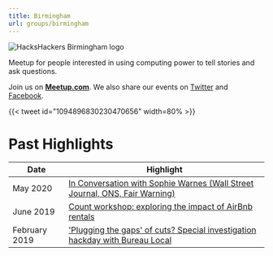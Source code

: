 ```yaml
---
title: Birmingham
url: groups/birmingham
---
```


![HacksHackers Birmingham logo](https://pbs.twimg.com/media/CQfA-OdWoAAP8XO?format=png&name=4096x4096)

Meetup for people interested in using computing power to tell stories and ask questions.

Join us on **[Meetup.com](https://www.meetup.com/Hacks-Hackers-Birmingham/)**. We also share our events on [Twitter](https://twitter.com/HacksHackersBHX) and [Facebook](https://www.facebook.com/HacksHackers).

{{< tweet id="1094896830230470656" width=80% >}}

# Past Highlights

| **Date**  | **Highlight** |  
|-----------|---------------|  
| May 2020 | [In Conversation with Sophie Warnes (Wall Street Journal, ONS, Fair Warning)](https://www.meetup.com/Hacks-Hackers-Birmingham/events/270726298/) |
| June 2019 | [Count workshop: exploring the impact of AirBnb rentals](https://www.meetup.com/Hacks-Hackers-Birmingham/events/261894628/) |   
| February 2019 | ['Plugging the gaps' of cuts? Special investigation hackday with Bureau Local](https://www.meetup.com/Hacks-Hackers-Birmingham/events/258787577/) |
